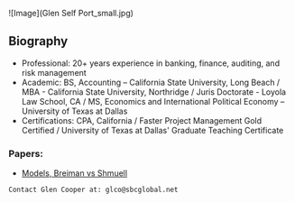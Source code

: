 ![Image](Glen Self Port_small.jpg)
## Biography

- Professional: 20+ years experience in banking, finance, auditing, and risk management
- Academic: BS, Accounting – California State University, Long Beach /  MBA - California State University, Northridge / Juris Doctorate - Loyola Law School, CA / MS, Economics and International Political Economy – University of Texas at Dallas
- Certifications: CPA, California / Faster Project Management Gold Certified / University of Texas at Dallas' Graduate Teaching Certificate

### Papers:
- [Models, Breiman vs Shmuell](https://github.com/GlenCooperAlan/GlenACooper/blob/a236abe41ea0bbb38d74eba37834b4c95d6ed666/20220126_Breiman%20vs%20Shmuell.pdf)





```
Contact Glen Cooper at: glco@sbcglobal.net
```
